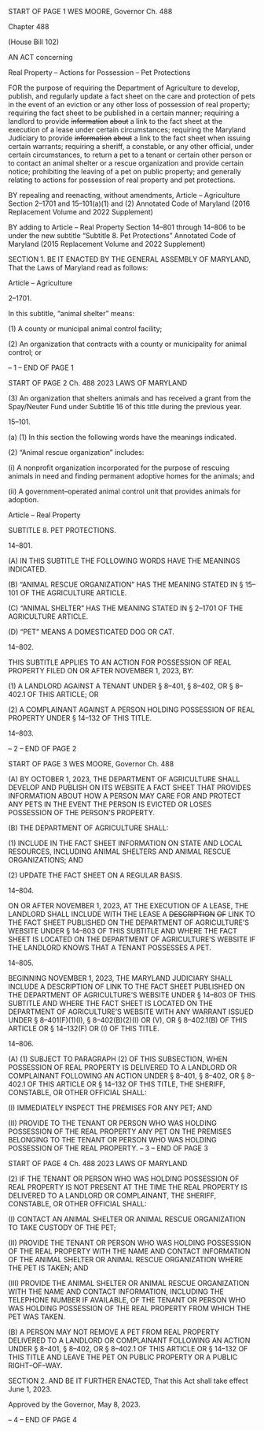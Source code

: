 START OF PAGE 1
WES MOORE, Governor Ch. 488

Chapter 488

(House Bill 102)

AN ACT concerning

Real Property – Actions for Possession – Pet Protections

FOR the purpose of requiring the Department of Agriculture to develop, publish, and
regularly update a fact sheet on the care and protection of pets in the event of an
eviction or any other loss of possession of real property; requiring the fact sheet to be
published in a certain manner; requiring a landlord to provide ~~information~~ ~~about~~ a
link to the fact sheet at the execution of a lease under certain circumstances;
requiring the Maryland Judiciary to provide ~~information~~ ~~about~~ a link to the fact
sheet when issuing certain warrants; requiring a sheriff, a constable, or any other
official, under certain circumstances, to return a pet to a tenant or certain other
person or to contact an animal shelter or a rescue organization and provide certain
notice; prohibiting the leaving of a pet on public property; and generally relating to
actions for possession of real property and pet protections.

BY repealing and reenacting, without amendments,
Article – Agriculture
Section 2–1701 and 15–101(a)(1) and (2)
Annotated Code of Maryland
(2016 Replacement Volume and 2022 Supplement)

BY adding to
Article – Real Property
Section 14–801 through 14–806 to be under the new subtitle “Subtitle 8. Pet
Protections”
Annotated Code of Maryland
(2015 Replacement Volume and 2022 Supplement)

SECTION 1. BE IT ENACTED BY THE GENERAL ASSEMBLY OF MARYLAND,
That the Laws of Maryland read as follows:

Article – Agriculture

2–1701.

In this subtitle, “animal shelter” means:

(1) A county or municipal animal control facility;

(2) An organization that contracts with a county or municipality for animal
control; or

– 1 –
END OF PAGE 1

START OF PAGE 2
Ch. 488 2023 LAWS OF MARYLAND

(3) An organization that shelters animals and has received a grant from
the Spay/Neuter Fund under Subtitle 16 of this title during the previous year.

15–101.

(a) (1) In this section the following words have the meanings indicated.

(2) “Animal rescue organization” includes:

(i) A nonprofit organization incorporated for the purpose of rescuing
animals in need and finding permanent adoptive homes for the animals; and

(ii) A government–operated animal control unit that provides
animals for adoption.

Article – Real Property

SUBTITLE 8. PET PROTECTIONS.

14–801.

(A) IN THIS SUBTITLE THE FOLLOWING WORDS HAVE THE MEANINGS
INDICATED.

(B) “ANIMAL RESCUE ORGANIZATION” HAS THE MEANING STATED IN §
15–101 OF THE AGRICULTURE ARTICLE.

(C) “ANIMAL SHELTER” HAS THE MEANING STATED IN § 2–1701 OF THE
AGRICULTURE ARTICLE.

(D) “PET” MEANS A DOMESTICATED DOG OR CAT.

14–802.

THIS SUBTITLE APPLIES TO AN ACTION FOR POSSESSION OF REAL PROPERTY
FILED ON OR AFTER NOVEMBER 1, 2023, BY:

(1) A LANDLORD AGAINST A TENANT UNDER § 8–401, § 8–402, OR §
8–402.1 OF THIS ARTICLE; OR

(2) A COMPLAINANT AGAINST A PERSON HOLDING POSSESSION OF
REAL PROPERTY UNDER § 14–132 OF THIS TITLE.

14–803.

– 2 –
END OF PAGE 2

START OF PAGE 3
WES MOORE, Governor Ch. 488

(A) BY OCTOBER 1, 2023, THE DEPARTMENT OF AGRICULTURE SHALL
DEVELOP AND PUBLISH ON ITS WEBSITE A FACT SHEET THAT PROVIDES
INFORMATION ABOUT HOW A PERSON MAY CARE FOR AND PROTECT ANY PETS IN
THE EVENT THE PERSON IS EVICTED OR LOSES POSSESSION OF THE PERSON’S
PROPERTY.

(B) THE DEPARTMENT OF AGRICULTURE SHALL:

(1) INCLUDE IN THE FACT SHEET INFORMATION ON STATE AND
LOCAL RESOURCES, INCLUDING ANIMAL SHELTERS AND ANIMAL RESCUE
ORGANIZATIONS; AND

(2) UPDATE THE FACT SHEET ON A REGULAR BASIS.

14–804.

ON OR AFTER NOVEMBER 1, 2023, AT THE EXECUTION OF A LEASE, THE
LANDLORD SHALL INCLUDE WITH THE LEASE A ~~DESCRIPTION~~ ~~OF~~ LINK TO THE FACT
SHEET PUBLISHED ON THE DEPARTMENT OF AGRICULTURE’S WEBSITE UNDER §
14–803 OF THIS SUBTITLE AND WHERE THE FACT SHEET IS LOCATED ON THE
DEPARTMENT OF AGRICULTURE’S WEBSITE IF THE LANDLORD KNOWS THAT A
TENANT POSSESSES A PET.

14–805.

BEGINNING NOVEMBER 1, 2023, THE MARYLAND JUDICIARY SHALL INCLUDE
A DESCRIPTION OF LINK TO THE FACT SHEET PUBLISHED ON THE DEPARTMENT OF
AGRICULTURE’S WEBSITE UNDER § 14–803 OF THIS SUBTITLE AND WHERE THE
FACT SHEET IS LOCATED ON THE DEPARTMENT OF AGRICULTURE’S WEBSITE WITH
ANY WARRANT ISSUED UNDER § 8–401(F)(1)(I), § 8–402(B)(2)(I) OR (V), OR §
8–402.1(B) OF THIS ARTICLE OR § 14–132(F) OR (I) OF THIS TITLE.

14–806.

(A) (1) SUBJECT TO PARAGRAPH (2) OF THIS SUBSECTION, WHEN
POSSESSION OF REAL PROPERTY IS DELIVERED TO A LANDLORD OR COMPLAINANT
FOLLOWING AN ACTION UNDER § 8–401, § 8–402, OR § 8–402.1 OF THIS ARTICLE OR
§ 14–132 OF THIS TITLE, THE SHERIFF, CONSTABLE, OR OTHER OFFICIAL SHALL:

(I) IMMEDIATELY INSPECT THE PREMISES FOR ANY PET; AND

(II) PROVIDE TO THE TENANT OR PERSON WHO WAS HOLDING
POSSESSION OF THE REAL PROPERTY ANY PET ON THE PREMISES BELONGING TO
THE TENANT OR PERSON WHO WAS HOLDING POSSESSION OF THE REAL PROPERTY.
– 3 –
END OF PAGE 3

START OF PAGE 4
Ch. 488 2023 LAWS OF MARYLAND

(2) IF THE TENANT OR PERSON WHO WAS HOLDING POSSESSION OF
REAL PROPERTY IS NOT PRESENT AT THE TIME THE REAL PROPERTY IS DELIVERED
TO A LANDLORD OR COMPLAINANT, THE SHERIFF, CONSTABLE, OR OTHER OFFICIAL
SHALL:

(I) CONTACT AN ANIMAL SHELTER OR ANIMAL RESCUE
ORGANIZATION TO TAKE CUSTODY OF THE PET;

(II) PROVIDE THE TENANT OR PERSON WHO WAS HOLDING
POSSESSION OF THE REAL PROPERTY WITH THE NAME AND CONTACT INFORMATION
OF THE ANIMAL SHELTER OR ANIMAL RESCUE ORGANIZATION WHERE THE PET IS
TAKEN; AND

(III) PROVIDE THE ANIMAL SHELTER OR ANIMAL RESCUE
ORGANIZATION WITH THE NAME AND CONTACT INFORMATION, INCLUDING THE
TELEPHONE NUMBER IF AVAILABLE, OF THE TENANT OR PERSON WHO WAS
HOLDING POSSESSION OF THE REAL PROPERTY FROM WHICH THE PET WAS TAKEN.

(B) A PERSON MAY NOT REMOVE A PET FROM REAL PROPERTY DELIVERED
TO A LANDLORD OR COMPLAINANT FOLLOWING AN ACTION UNDER § 8–401, § 8–402,
OR § 8–402.1 OF THIS ARTICLE OR § 14–132 OF THIS TITLE AND LEAVE THE PET ON
PUBLIC PROPERTY OR A PUBLIC RIGHT–OF–WAY.

SECTION 2. AND BE IT FURTHER ENACTED, That this Act shall take effect June
1, 2023.

Approved by the Governor, May 8, 2023.

– 4 –
END OF PAGE 4